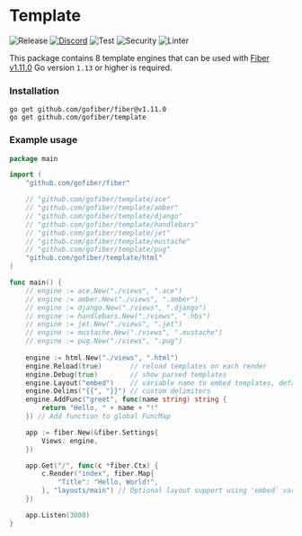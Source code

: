 # Template

![Release](https://img.shields.io/github/release/gofiber/template.svg)
[![Discord](https://img.shields.io/badge/discord-join%20channel-7289DA)](https://gofiber.io/discord)
![Test](https://github.com/gofiber/template/workflows/Test/badge.svg)
![Security](https://github.com/gofiber/template/workflows/Security/badge.svg)
![Linter](https://github.com/gofiber/template/workflows/Linter/badge.svg)

This package contains 8 template engines that can be used with [Fiber v1.11.0](https://github.com/gofiber/fiber)
Go version `1.13` or higher is required.

### Installation
```
go get github.com/gofiber/fiber@v1.11.0
go get github.com/gofiber/template
```

### Example usage
```go
package main

import (
	"github.com/gofiber/fiber"

	// "github.com/gofiber/template/ace"
	// "github.com/gofiber/template/amber"
	// "github.com/gofiber/template/django"
	// "github.com/gofiber/template/handlebars"
	// "github.com/gofiber/template/jet"
	// "github.com/gofiber/template/mustache"
	// "github.com/gofiber/template/pug"
	"github.com/gofiber/template/html"
)

func main() {
	// engine := ace.New("./views", ".ace")
	// engine := amber.New("./views", ".amber")
	// engine := django.New("./views", ".django")
	// engine := handlebars.New("./views", ".hbs")
	// engine := jet.New("./views", ".jet")
	// engine := mustache.New("./views", ".mustache")
	// engine := pug.New("./views", ".pug")
  
	engine := html.New("./views", ".html")
	engine.Reload(true)       // reload templates on each render
	engine.Debug(true)        // show parsed templates
	engine.Layout("embed")    // variable name to embed templates, default embed
	engine.Delims("{{", "}}") // custom delimiters
	engine.AddFunc("greet", func(name string) string {
		return "Hello, " + name + "!"
	}) // Add function to global FuncMap

	app := fiber.New(&fiber.Settings{
		Views: engine,
	})

	app.Get("/", func(c *fiber.Ctx) {
		c.Render("index", fiber.Map{
			"Title": "Hello, World!",
		}, "layouts/main") // Optional layout support using 'embed` variable
	})

	app.Listen(3000)
}

```
